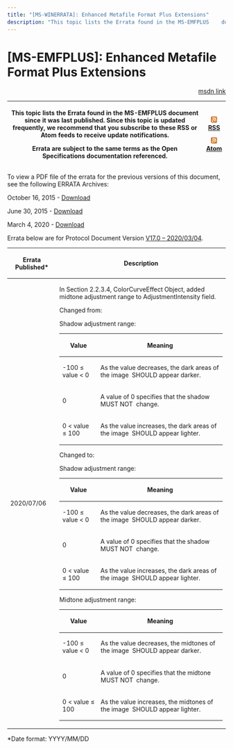```yaml
---
title: "[MS-WINERRATA]: Enhanced Metafile Format Plus Extensions"
description: "This topic lists the Errata found in the MS-EMFPLUS    document since it was last published. Since this topic is updated    frequently, we"
---
```


# [MS-EMFPLUS]: Enhanced Metafile Format Plus Extensions

<p align="right"><a href="https://msdn.microsoft.com/en-us/library/a4fc60b3-edd1-4fde-a639-74ed85e5d0eb">msdn link</a></p>
<p> </p>

<table>
 <thead>
  <tr>
   <th>
   <p>This topic lists the Errata found in the MS-EMFPLUS
   document since it was last published. Since this topic is updated
   frequently, we recommend that you subscribe to these RSS or Atom feeds to
   receive update notifications.</p>
   <p>Errata are subject to the same terms as the
   Open Specifications documentation referenced.</p>
   <p> </p>
   </th>
   <th>
   <p><img id="Picture 143" src="ms-winerrata_files/image001.png"><a href="http://blogs.msdn.com/b/protocol_content_errata/rss.aspx">RSS</a> </p>
   <p><img id="Picture 142" src="ms-winerrata_files/image001.png"><a href="http://blogs.msdn.com/b/protocol_content_errata/atom.aspx">Atom</a> </p>
   <p> </p>
   </th>
  </tr>
 </thead>
</table>

<p>To view a PDF file of the errata for the previous versions
of this document, see the following ERRATA Archives:</p>

<p>October 16, 2015 - <a href="http://go.microsoft.com/fwlink/?LinkID=690377">Download</a></p>

<p>June 30, 2015 - <a href="http://go.microsoft.com/fwlink/?LinkId=617579">Download</a> </p>

<p>March 4, 2020 - <a href="https://winprotocoldoc.blob.core.windows.net/productionwindowsarchives/MS-WINERRATA/%5bMS-WINERRATA%5d-200304.pdf">Download</a></p>

<p>Errata below are for Protocol Document Version <a href="https://docs.microsoft.com/en-us/openspecs/windows_protocols/ms-emfplus/5f92c789-64f2-46b5-9ed4-15a9bb0946c6">V17.0
– 2020/03/04</a>.</p>

<table>
 <thead>
  <tr>
   <th>
   <p>Errata Published*</p>
   </th>
   <th>
   <p>Description</p>
   </th>
  </tr>
 </thead>
 <tr>
  <td>
  <p>2020/07/06</p>
  </td>
  <td>
  <p>In Section 2.2.3.4, ColorCurveEffect Object, added
  midtone adjustment range to AdjustmentIntensity field.</p>
  <p> </p>
  <p>Changed from:</p>
  <p> </p>
  <p>Shadow adjustment range:</p>
  <table>
   <thead>
    <tr>
     <th>
     <p>Value</p>
     </th>
     <th>
     <p>Meaning</p>
     </th>
    </tr>
   </thead>
   <tr>
    <td>
    <p>-100 &#8804; value &lt; 0</p>
    </td>
    <td>
    <p>As the value decreases, the dark areas of the image 
    SHOULD appear darker.</p>
    </td>
   </tr>
   <tr>
    <td>
    <p>0</p>
    </td>
    <td>
    <p>A value of 0 specifies that the shadow MUST NOT 
    change.</p>
    </td>
   </tr>
   <tr>
    <td>
    <p>0 &lt; value &#8804; 100</p>
    </td>
    <td>
    <p>As the value increases, the dark areas of the image 
    SHOULD appear lighter.</p>
    </td>
   </tr>
  </table>
  <p> </p>
  <p> </p>
  <p>Changed to:</p>
  <p> </p>
  <p>Shadow adjustment range:</p>
  <table>
   <thead>
    <tr>
     <th>
     <p>Value</p>
     </th>
     <th>
     <p>Meaning</p>
     </th>
    </tr>
   </thead>
   <tr>
    <td>
    <p>-100 &#8804; value &lt; 0</p>
    </td>
    <td>
    <p>As the value decreases, the dark areas of the image 
    SHOULD appear darker.</p>
    </td>
   </tr>
   <tr>
    <td>
    <p>0</p>
    </td>
    <td>
    <p>A value of 0 specifies that the shadow MUST NOT 
    change.</p>
    </td>
   </tr>
   <tr>
    <td>
    <p>0 &lt; value &#8804; 100</p>
    </td>
    <td>
    <p>As the value increases, the dark areas of the image 
    SHOULD appear lighter.</p>
    </td>
   </tr>
  </table>
  <p>Midtone adjustment range:</p>
  <table>
   <thead>
    <tr>
     <th>
     <p>Value</p>
     </th>
     <th>
     <p>Meaning</p>
     </th>
    </tr>
   </thead>
   <tr>
    <td>
    <p>-100 &#8804; value &lt; 0</p>
    </td>
    <td>
    <p>As the value decreases, the midtones of the image 
    SHOULD appear darker.</p>
    </td>
   </tr>
   <tr>
    <td>
    <p>0</p>
    </td>
    <td>
    <p>A value of 0 specifies that the midtone MUST NOT 
    change.</p>
    </td>
   </tr>
   <tr>
    <td>
    <p>0 &lt; value &#8804; 100</p>
    </td>
    <td>
    <p>As the value increases, the midtones of the image 
    SHOULD appear lighter.</p>
    </td>
   </tr>
  </table>
  <p>
  </td>
 </tr>
</table>

<p>*Date format: YYYY/MM/DD</p>


                